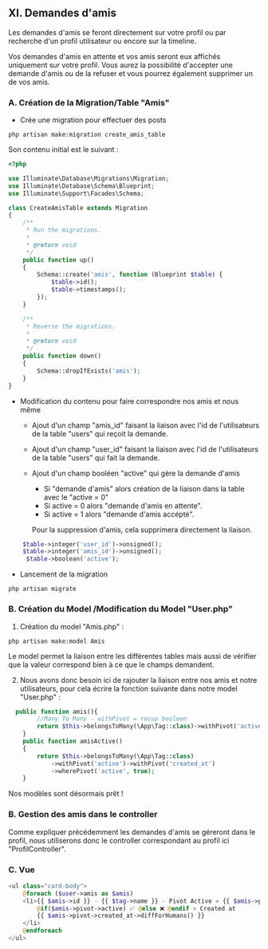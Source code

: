 ## XI. Demandes d'amis

Les demandes d'amis se feront directement sur votre profil ou par recherche d'un profil utilisateur ou encore sur la timeline.

Vos demandes d'amis en attente et vos amis seront eux affichés uniquement sur votre profil. Vous aurez la possibilité d'accepter une demande d'amis ou de la refuser et vous pourrez également supprimer un de vos amis.

### A. Création de la Migration/Table "Amis"

-   Crée une migration pour effectuer des posts

```
php artisan make:migration create_amis_table
```

Son contenu initial est le suivant :

```php
<?php

use Illuminate\Database\Migrations\Migration;
use Illuminate\Database\Schema\Blueprint;
use Illuminate\Support\Facades\Schema;

class CreateAmisTable extends Migration
{
    /**
     * Run the migrations.
     *
     * @return void
     */
    public function up()
    {
        Schema::create('amis', function (Blueprint $table) {
            $table->id();
            $table->timestamps();
        });
    }

    /**
     * Reverse the migrations.
     *
     * @return void
     */
    public function down()
    {
        Schema::dropIfExists('amis');
    }
}
```

-   Modification du contenu pour faire correspondre nos amis et nous même

    -   Ajout d'un champ "amis_id" faisant la liaison avec l'id de l'utilisateurs de la table "users" qui reçoit la demande.
    -   Ajout d'un champ "user_id" faisant la liaison avec l'id de l'utilisateurs de la table "users" qui fait la demande.
    -   Ajout d'un champ booléen "active" qui gère la demande d'amis

        -   Si "demande d'amis" alors création de la liaison dans la table avec le "active = 0"
        -   Si active = 0 alors "demande d'amis en attente".
        -   Si active = 1 alors "demande d'amis accépté".

        Pour la suppression d'amis, cela supprimera directement la liaison.

```php
    $table->integer('user_id')->unsigned();
    $table->integer('amis_id')->unsigned();
     $table->boolean('active');
```

-   Lancement de la migration

```
php artisan migrate
```

### B. Création du Model /Modification du Model "User.php"

1. Création du model "Amis.php" :

```
php artisan make:model Amis
```

Le model permet la liaison entre les différentes tables mais aussi de vérifier que la valeur correspond bien à ce que le champs demandent.

2. Nous avons donc besoin ici de rajouter la liaison entre nos amis et notre utilisateurs, pour cela écrire la fonction suivante dans notre model "User.php" :

```php
  public function amis(){
        //Many To Many - withPivot = recup booleen
        return $this->belongsToMany(\App\Tag::class)->withPivot('active')->withPivot('created_at');
    }
    public function amisActive()
    {
        return $this->belongsToMany(\App\Tag::class)
            ->withPivot('active')->withPivot('created_at')
            ->wherePivot('active', true);
    }
```

Nos modèles sont désormais prêt !

### B. Gestion des amis dans le controller

Comme expliquer précédemment les demandes d'amis se géreront dans le profil, nous utiliserons donc le controller correspondant au profil ici "ProfilController".

### C. Vue

```php
<ul class="card-body">
    @foreach ($user->amis as $amis)
    <li>{{ $amis->id }} - {{ $tag->name }} - Pivot Active = {{ $amis->pivot->active }}
        @if($amis->pivot->active) ✅ @else ❌ @endif > Created at
        {{ $amis->pivot->created_at->diffForHumans() }}
    </li>
    @endforeach
</ul>
```
